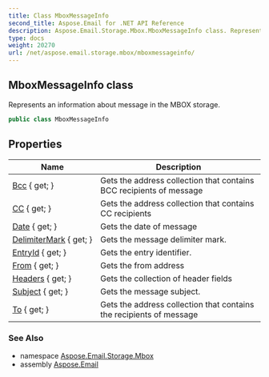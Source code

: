 ```yaml
---
title: Class MboxMessageInfo
second_title: Aspose.Email for .NET API Reference
description: Aspose.Email.Storage.Mbox.MboxMessageInfo class. Represents an information about message in the MBOX storage
type: docs
weight: 20270
url: /net/aspose.email.storage.mbox/mboxmessageinfo/
---
```

## MboxMessageInfo class

Represents an information about message in the MBOX storage.

```csharp
public class MboxMessageInfo
```

## Properties

| Name | Description |
| --- | --- |
| [Bcc](../../aspose.email.storage.mbox/mboxmessageinfo/bcc/) { get; } | Gets the address collection that contains BCC recipients of message |
| [CC](../../aspose.email.storage.mbox/mboxmessageinfo/cc/) { get; } | Gets the address collection that contains CC recipients |
| [Date](../../aspose.email.storage.mbox/mboxmessageinfo/date/) { get; } | Gets the date of message |
| [DelimiterMark](../../aspose.email.storage.mbox/mboxmessageinfo/delimitermark/) { get; } | Gets the message delimiter mark. |
| [EntryId](../../aspose.email.storage.mbox/mboxmessageinfo/entryid/) { get; } | Gets the entry identifier. |
| [From](../../aspose.email.storage.mbox/mboxmessageinfo/from/) { get; } | Gets the from address |
| [Headers](../../aspose.email.storage.mbox/mboxmessageinfo/headers/) { get; } | Gets the collection of header fields |
| [Subject](../../aspose.email.storage.mbox/mboxmessageinfo/subject/) { get; } | Gets the message subject. |
| [To](../../aspose.email.storage.mbox/mboxmessageinfo/to/) { get; } | Gets the address collection that contains the recipients of message |

### See Also

* namespace [Aspose.Email.Storage.Mbox](../../aspose.email.storage.mbox/)
* assembly [Aspose.Email](../../)



